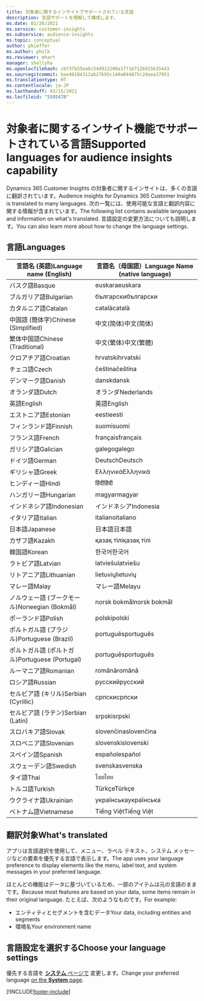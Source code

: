 ```yaml
---
title: 対象者に関するインサイトでサポートされている言語
description: 言語サポートを理解して構成します。
ms.date: 02/26/2021
ms.service: customer-insights
ms.subservice: audience-insights
ms.topic: conceptual
author: pkieffer
ms.author: philk
ms.reviewer: mhart
manager: shellyha
ms.openlocfilehash: cbf37b55ea6c54d912200a1f7167126925b35443
ms.sourcegitcommit: bae40184312ab27b95c140a044875c2daea37951
ms.translationtype: HT
ms.contentlocale: ja-JP
ms.lasthandoff: 03/15/2021
ms.locfileid: "5595478"
---
```

# <a name="supported-languages-for-audience-insights-capability"></a><span data-ttu-id="67885-103">対象者に関するインサイト機能でサポートされている言語</span><span class="sxs-lookup"><span data-stu-id="67885-103">Supported languages for audience insights capability</span></span>

<span data-ttu-id="67885-104">Dynamics 365 Customer Insights の対象者に関するインサイトは、多くの言語に翻訳されています。</span><span class="sxs-lookup"><span data-stu-id="67885-104">Audience insights for Dynamics 365 Customer Insights is translated to many languages.</span></span> <span data-ttu-id="67885-105">次の一覧には、使用可能な言語と翻訳内容に関する情報が含まれています。</span><span class="sxs-lookup"><span data-stu-id="67885-105">The following list contains available languages and information on what's translated.</span></span> <span data-ttu-id="67885-106">言語設定の変更方法についても説明します。</span><span class="sxs-lookup"><span data-stu-id="67885-106">You can also learn more about how to change the language settings.</span></span> 

## <a name="languages"></a><span data-ttu-id="67885-107">言語</span><span class="sxs-lookup"><span data-stu-id="67885-107">Languages</span></span>

| <span data-ttu-id="67885-108">言語名 (英語)</span><span class="sxs-lookup"><span data-stu-id="67885-108">Language name (English)</span></span>|  <span data-ttu-id="67885-109">言語名（母国語）</span><span class="sxs-lookup"><span data-stu-id="67885-109">Language Name (native language)</span></span> |
| ------------- | ------------- |
| <span data-ttu-id="67885-110">バスク語</span><span class="sxs-lookup"><span data-stu-id="67885-110">Basque</span></span> | <span data-ttu-id="67885-111">euskara</span><span class="sxs-lookup"><span data-stu-id="67885-111">euskara</span></span> |
| <span data-ttu-id="67885-112">ブルガリア語</span><span class="sxs-lookup"><span data-stu-id="67885-112">Bulgarian</span></span> | <span data-ttu-id="67885-113">български</span><span class="sxs-lookup"><span data-stu-id="67885-113">български</span></span> |
| <span data-ttu-id="67885-114">カタルニア語</span><span class="sxs-lookup"><span data-stu-id="67885-114">Catalan</span></span> | <span data-ttu-id="67885-115">català</span><span class="sxs-lookup"><span data-stu-id="67885-115">català</span></span> |
| <span data-ttu-id="67885-116">中国語 (簡体字)</span><span class="sxs-lookup"><span data-stu-id="67885-116">Chinese (Simplified)</span></span> | <span data-ttu-id="67885-117">中文(简体)</span><span class="sxs-lookup"><span data-stu-id="67885-117">中文(简体)</span></span> |
| <span data-ttu-id="67885-118">繁体中国語</span><span class="sxs-lookup"><span data-stu-id="67885-118">Chinese (Traditional)</span></span> | <span data-ttu-id="67885-119">中文(繁体)</span><span class="sxs-lookup"><span data-stu-id="67885-119">中文(繁體)</span></span> |
| <span data-ttu-id="67885-120">クロアチア語</span><span class="sxs-lookup"><span data-stu-id="67885-120">Croatian</span></span> | <span data-ttu-id="67885-121">hrvatski</span><span class="sxs-lookup"><span data-stu-id="67885-121">hrvatski</span></span> |
| <span data-ttu-id="67885-122">チェコ語</span><span class="sxs-lookup"><span data-stu-id="67885-122">Czech</span></span> | <span data-ttu-id="67885-123">čeština</span><span class="sxs-lookup"><span data-stu-id="67885-123">čeština</span></span> |
| <span data-ttu-id="67885-124">デンマーク語</span><span class="sxs-lookup"><span data-stu-id="67885-124">Danish</span></span> | <span data-ttu-id="67885-125">dansk</span><span class="sxs-lookup"><span data-stu-id="67885-125">dansk</span></span> |
| <span data-ttu-id="67885-126">オランダ語</span><span class="sxs-lookup"><span data-stu-id="67885-126">Dutch</span></span> | <span data-ttu-id="67885-127">オランダ</span><span class="sxs-lookup"><span data-stu-id="67885-127">Nederlands</span></span> |
| <span data-ttu-id="67885-128">英語</span><span class="sxs-lookup"><span data-stu-id="67885-128">English</span></span> | <span data-ttu-id="67885-129">英語</span><span class="sxs-lookup"><span data-stu-id="67885-129">English</span></span> |
| <span data-ttu-id="67885-130">エストニア語</span><span class="sxs-lookup"><span data-stu-id="67885-130">Estonian</span></span> | <span data-ttu-id="67885-131">eesti</span><span class="sxs-lookup"><span data-stu-id="67885-131">eesti</span></span> |
| <span data-ttu-id="67885-132">フィンランド語</span><span class="sxs-lookup"><span data-stu-id="67885-132">Finnish</span></span> | <span data-ttu-id="67885-133">suomi</span><span class="sxs-lookup"><span data-stu-id="67885-133">suomi</span></span> |
| <span data-ttu-id="67885-134">フランス語</span><span class="sxs-lookup"><span data-stu-id="67885-134">French</span></span> | <span data-ttu-id="67885-135">français</span><span class="sxs-lookup"><span data-stu-id="67885-135">français</span></span> |
| <span data-ttu-id="67885-136">ガリシア語</span><span class="sxs-lookup"><span data-stu-id="67885-136">Galician</span></span> | <span data-ttu-id="67885-137">galego</span><span class="sxs-lookup"><span data-stu-id="67885-137">galego</span></span> |
| <span data-ttu-id="67885-138">ドイツ語</span><span class="sxs-lookup"><span data-stu-id="67885-138">German</span></span> | <span data-ttu-id="67885-139">Deutsch</span><span class="sxs-lookup"><span data-stu-id="67885-139">Deutsch</span></span> |
| <span data-ttu-id="67885-140">ギリシャ語</span><span class="sxs-lookup"><span data-stu-id="67885-140">Greek</span></span> | <span data-ttu-id="67885-141">Ελληνικά</span><span class="sxs-lookup"><span data-stu-id="67885-141">Ελληνικά</span></span> |
| <span data-ttu-id="67885-142">ヒンディー語</span><span class="sxs-lookup"><span data-stu-id="67885-142">Hindi</span></span> | <span data-ttu-id="67885-143">हिंदी</span><span class="sxs-lookup"><span data-stu-id="67885-143">हिंदी</span></span> |
| <span data-ttu-id="67885-144">ハンガリー語</span><span class="sxs-lookup"><span data-stu-id="67885-144">Hungarian</span></span> | <span data-ttu-id="67885-145">magyar</span><span class="sxs-lookup"><span data-stu-id="67885-145">magyar</span></span> |
| <span data-ttu-id="67885-146">インドネシア語</span><span class="sxs-lookup"><span data-stu-id="67885-146">Indonesian</span></span> | <span data-ttu-id="67885-147">インドネシア</span><span class="sxs-lookup"><span data-stu-id="67885-147">Indonesia</span></span> |
| <span data-ttu-id="67885-148">イタリア語</span><span class="sxs-lookup"><span data-stu-id="67885-148">Italian</span></span> | <span data-ttu-id="67885-149">italiano</span><span class="sxs-lookup"><span data-stu-id="67885-149">italiano</span></span> |
| <span data-ttu-id="67885-150">日本語</span><span class="sxs-lookup"><span data-stu-id="67885-150">Japanese</span></span> | <span data-ttu-id="67885-151">日本語</span><span class="sxs-lookup"><span data-stu-id="67885-151">日本語</span></span> |
| <span data-ttu-id="67885-152">カザフ語</span><span class="sxs-lookup"><span data-stu-id="67885-152">Kazakh</span></span> | <span data-ttu-id="67885-153">қазақ тілі</span><span class="sxs-lookup"><span data-stu-id="67885-153">қазақ тілі</span></span> |
| <span data-ttu-id="67885-154">韓国語</span><span class="sxs-lookup"><span data-stu-id="67885-154">Korean</span></span> | <span data-ttu-id="67885-155">한국어</span><span class="sxs-lookup"><span data-stu-id="67885-155">한국어</span></span> |
| <span data-ttu-id="67885-156">ラトビア語</span><span class="sxs-lookup"><span data-stu-id="67885-156">Latvian</span></span> | <span data-ttu-id="67885-157">latviešu</span><span class="sxs-lookup"><span data-stu-id="67885-157">latviešu</span></span> |
| <span data-ttu-id="67885-158">リトアニア語</span><span class="sxs-lookup"><span data-stu-id="67885-158">Lithuanian</span></span> | <span data-ttu-id="67885-159">lietuvių</span><span class="sxs-lookup"><span data-stu-id="67885-159">lietuvių</span></span> |
| <span data-ttu-id="67885-160">マレー語</span><span class="sxs-lookup"><span data-stu-id="67885-160">Malay</span></span> | <span data-ttu-id="67885-161">マレー語</span><span class="sxs-lookup"><span data-stu-id="67885-161">Melayu</span></span> |
| <span data-ttu-id="67885-162">ノルウェー語 (ブークモール)</span><span class="sxs-lookup"><span data-stu-id="67885-162">Norwegian (Bokmål)</span></span> | <span data-ttu-id="67885-163">norsk bokmål</span><span class="sxs-lookup"><span data-stu-id="67885-163">norsk bokmål</span></span> |
| <span data-ttu-id="67885-164">ポーランド語</span><span class="sxs-lookup"><span data-stu-id="67885-164">Polish</span></span> | <span data-ttu-id="67885-165">polski</span><span class="sxs-lookup"><span data-stu-id="67885-165">polski</span></span> |
| <span data-ttu-id="67885-166">ポルトガル語 (ブラジル)</span><span class="sxs-lookup"><span data-stu-id="67885-166">Portuguese (Brazil)</span></span> | <span data-ttu-id="67885-167">português</span><span class="sxs-lookup"><span data-stu-id="67885-167">português</span></span> |
| <span data-ttu-id="67885-168">ポルトガル語 (ポルトガル)</span><span class="sxs-lookup"><span data-stu-id="67885-168">Portuguese (Portugal)</span></span> | <span data-ttu-id="67885-169">português</span><span class="sxs-lookup"><span data-stu-id="67885-169">português</span></span> |
| <span data-ttu-id="67885-170">ルーマニア語</span><span class="sxs-lookup"><span data-stu-id="67885-170">Romanian</span></span> | <span data-ttu-id="67885-171">română</span><span class="sxs-lookup"><span data-stu-id="67885-171">română</span></span> |
| <span data-ttu-id="67885-172">ロシア語</span><span class="sxs-lookup"><span data-stu-id="67885-172">Russian</span></span> | <span data-ttu-id="67885-173">pусский</span><span class="sxs-lookup"><span data-stu-id="67885-173">pусский</span></span> |
| <span data-ttu-id="67885-174">セルビア語 (キリル)</span><span class="sxs-lookup"><span data-stu-id="67885-174">Serbian (Cyrillic)</span></span> | <span data-ttu-id="67885-175">српски</span><span class="sxs-lookup"><span data-stu-id="67885-175">српски</span></span> |
| <span data-ttu-id="67885-176">セルビア語 (ラテン)</span><span class="sxs-lookup"><span data-stu-id="67885-176">Serbian (Latin)</span></span> | <span data-ttu-id="67885-177">srpski</span><span class="sxs-lookup"><span data-stu-id="67885-177">srpski</span></span> |
| <span data-ttu-id="67885-178">スロバキア語</span><span class="sxs-lookup"><span data-stu-id="67885-178">Slovak</span></span> | <span data-ttu-id="67885-179">slovenčina</span><span class="sxs-lookup"><span data-stu-id="67885-179">slovenčina</span></span> |
| <span data-ttu-id="67885-180">スロベニア語</span><span class="sxs-lookup"><span data-stu-id="67885-180">Slovenian</span></span> | <span data-ttu-id="67885-181">slovenski</span><span class="sxs-lookup"><span data-stu-id="67885-181">slovenski</span></span> |
| <span data-ttu-id="67885-182">スペイン語</span><span class="sxs-lookup"><span data-stu-id="67885-182">Spanish</span></span> | <span data-ttu-id="67885-183">español</span><span class="sxs-lookup"><span data-stu-id="67885-183">español</span></span> |
| <span data-ttu-id="67885-184">スウェーデン語</span><span class="sxs-lookup"><span data-stu-id="67885-184">Swedish</span></span> | <span data-ttu-id="67885-185">svenska</span><span class="sxs-lookup"><span data-stu-id="67885-185">svenska</span></span> |
| <span data-ttu-id="67885-186">タイ語</span><span class="sxs-lookup"><span data-stu-id="67885-186">Thai</span></span> | <span data-ttu-id="67885-187">ไทย</span><span class="sxs-lookup"><span data-stu-id="67885-187">ไทย</span></span> |
| <span data-ttu-id="67885-188">トルコ語</span><span class="sxs-lookup"><span data-stu-id="67885-188">Turkish</span></span> | <span data-ttu-id="67885-189">Türkçe</span><span class="sxs-lookup"><span data-stu-id="67885-189">Türkçe</span></span> |
| <span data-ttu-id="67885-190">ウクライナ語</span><span class="sxs-lookup"><span data-stu-id="67885-190">Ukrainian</span></span> | <span data-ttu-id="67885-191">українська</span><span class="sxs-lookup"><span data-stu-id="67885-191">українська</span></span> |
| <span data-ttu-id="67885-192">ベトナム語</span><span class="sxs-lookup"><span data-stu-id="67885-192">Vietnamese</span></span> | <span data-ttu-id="67885-193">Tiếng Việt</span><span class="sxs-lookup"><span data-stu-id="67885-193">Tiếng Việt</span></span> |

## <a name="whats-translated"></a><span data-ttu-id="67885-194">翻訳対象</span><span class="sxs-lookup"><span data-stu-id="67885-194">What's translated</span></span>

<span data-ttu-id="67885-195">アプリは言語選択を使用して、メニュー、ラベル テキスト、システム メッセージなどの要素を優先する言語で表示します。</span><span class="sxs-lookup"><span data-stu-id="67885-195">The app uses your language preference to display elements like the menu, label text, and system messages in your preferred language.</span></span>

<span data-ttu-id="67885-196">ほとんどの機能はデータに基づいているため、一部のアイテムは元の言語のままです。</span><span class="sxs-lookup"><span data-stu-id="67885-196">Because most features are based on your data, some items remain in their original language.</span></span> <span data-ttu-id="67885-197">たとえば、次のようなものです。</span><span class="sxs-lookup"><span data-stu-id="67885-197">For example:</span></span>

- <span data-ttu-id="67885-198">エンティティとセグメントを含むデータ</span><span class="sxs-lookup"><span data-stu-id="67885-198">Your data, including entities and segments</span></span>
- <span data-ttu-id="67885-199">環境名</span><span class="sxs-lookup"><span data-stu-id="67885-199">Your environment name</span></span>

## <a name="choose-your-language-settings"></a><span data-ttu-id="67885-200">言語設定を選択する</span><span class="sxs-lookup"><span data-stu-id="67885-200">Choose your language settings</span></span>  

<span data-ttu-id="67885-201">優先する言語を [**システム** ページで](system.md) 変更します。</span><span class="sxs-lookup"><span data-stu-id="67885-201">Change your preferred language [on the **System** page](system.md).</span></span>


[!INCLUDE[footer-include](../includes/footer-banner.md)]